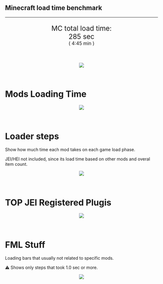 ## Minecraft load time benchmark

---

<p align="center" style="font-size:160%;">
MC total load time:<br>
285 sec
<br>
<sup><sub>(
4:45 min
)</sub></sup>
</p>

<br>
<!--
Note for image scripts:
  - Newlines are ignored
  - This characters cant be used: +<"%#
-->
<p align="center">
<img src="https://quickchart.io/chart.png?w=400&h=60&c={
  type: 'horizontalBar',
  data: {
    datasets: [
        {label: 'Mixins\n', data: [ 36.0 ]},
        {label: 'Construction\n', data: [ 58.0 ]},
        {label: 'PreInit\n', data: [137.0 ]},
        {label: 'Init\n', data: [ 52.0 ]},
    ]
  },
  options: {
    layout: { padding: { top: 10 } },
    scales: {
      xAxes: [{display: false, stacked: true}],
      yAxes: [{display: false, stacked: true}],
    },
    elements: {rectangle: {borderWidth: 2}},
    legend: {display: false},
    plugins: {datalabels: {
      color: 'white',
      font: {
        family: 'Consolas',
      },
      formatter: (value, context) =>
        [context.dataset.label, value, 's'].join('')
    }},
    annotation: {
      clip: false,
      annotations: [{
          type: 'line',
          scaleID: 'x-axis-0',
          value: 36,
          borderColor: 'black',
          label: {
            content: 'Window appear',
            fontSize: 8,
            enabled: true,
            xPadding: 8, yPadding: 2,
            yAdjust: -20
          },
        }
      ]
    },
  }
}"/>
</p>

<br>

# Mods Loading Time

<p align="center">
<img src="https://quickchart.io/chart.png?w=400&h=300&c={
  type: 'outlabeledPie',
  options: {
    rotation: Math.PI,
    cutoutPercentage: 25,
    plugins: {
      legend: !1,
      outlabels: {
        stretch: 5,
        padding: 1,
        text: (v,i)=>[
          v.labels[v.dataIndex],' ',
          (v.percent*1000|0)/10,
          String.fromCharCode(37)].join('')
      }
    }
  },
  data: {...
`
5161a8   7.71s CraftTweaker2;
436e17   7.19s Had Enough Items;
395E14   1.20s [JEI Ingredient Filter];
395E14   6.75s [JEI Plugins];
516fa8   6.73s Ender IO;
8f304e   6.8 s Astral Sorcery;
6e5e17   5.73s Tinkers' Antique;
5E5014   4.0 s [TCon Textures];
813e81   5.36s OpenComputers;
a651a8   5.24s IndustrialCraft 2;
213664   3.9 s Forestry;
216364   2.98s Thermal Expansion;
cd922c   2.96s NuclearCraft;
436e17   2.81s Integrated Dynamics;
ba3eb8   2.60s Cyclic;
308f7e   2.34s Quark: RotN Edition;
3e7d81   2.17s ProbeZS;
3e8160   2.10s The Twilight Forest;
3e68ba   1.99s AE2 Unofficial Extended Life;
444444  30.63s 21 Other mods;
333333  45.35s 145 'Fast' mods (1.0s - 0.1s);
222222   8.5 s 300 'Instant' mods (%3C 0.1s)
`
    .split(';').reduce((a, l) => {
      l.match(/(\w{6}) *(\d*\.\d*) ?s (.*)/s)
      .slice(1).map((a, i) => [[String.fromCharCode(35),a].join(''), a,
        a.length > 15 ? a.split(/(?%3C=.{9})\s(?=\S{5})/).join('\n') : a
      ][i])
      .forEach((s, i) =>
        [a.datasets[0].backgroundColor, a.datasets[0].data, a.labels][i].push(s)
      );
      return a
    }, {
      labels: [],
      datasets: [{
        backgroundColor: [],
        data: [],
        borderColor: 'rgba(22,22,22,0.3)',
        borderWidth: 1
      }]
    })
  }
}"/>
</p>

<br>

# Loader steps

Show how much time each mod takes on each game load phase.

JEI/HEI not included, since its load time based on other mods and overal item count.

<p align="center">
<img src="https://quickchart.io/chart.png?w=400&h=450&c={
  options: {
    scales: {
      xAxes: [{stacked: true}],
      yAxes: [{stacked: true}],
    },
    plugins: {
      datalabels: {
        anchor: 'end',
        align: 'top',
        color: 'white',
        backgroundColor: 'rgba(46, 140, 171, 0.6)',
        borderColor: 'rgba(41, 168, 194, 1.0)',
        borderWidth: 0.5,
        borderRadius: 3,
        padding: 0,
        font: {size:10},
        formatter: (v,ctx) =>
          ctx.datasetIndex!=ctx.chart.data.datasets.length-1 ? null
            : [((ctx.chart.data.datasets.reduce((a,b)=>a- -b.data[ctx.dataIndex],0)*10)|0)/10,'s'].join('')
      },
      colorschemes: {
        scheme: 'office.Damask6'
      }
    }
  },
  type: 'bar',
  data: {...(() => {
    let a = { labels: [], datasets: [] };
`
0: Construction;
1: Loading Resources;
2: PreInitialization;
3: Initialization;
4: InterModComms;
5: LoadComplete;
6: ModIdMapping;
7: Other
`
    .split(';')
      .map(l => l.match(/\d: (.*)/).slice(1))
      .forEach(([name]) => a.datasets.push({ label: name, data: [] }));
`
                                  0      1      2      3      4      5      6      7;
CraftTweaker2                 |  0.8 |  0.0 |  2.98|  4.58|  0.0 |  0.5 |  0.0 |  0.0 ;
Ender IO                      |  1.93|  0.0 |  3.34|  0.26|  1.17|  0.0 |  0.1 |  0.0 ;
Astral Sorcery                |  0.18|  0.0 |  4.64|  1.25|  0.0 |  0.0 |  0.0 |  0.0 ;
Tinkers' Antique              |  0.79|  0.0 |  0.13|  0.80|  0.0 |  0.0 |  0.0 |  4.0 ;
OpenComputers                 |  0.16|  0.0 |  3.53|  1.60|  0.5 |  0.0 |  0.0 |  0.0 ;
IndustrialCraft 2             |  0.82|  0.0 |  3.77|  0.64|  0.0 |  0.0 |  0.0 |  0.0 ;
Forestry                      |  0.31|  0.0 |  2.12|  0.64|  0.0 |  0.0 |  0.0 |  0.0 ;
Thermal Expansion             |  0.4 |  0.0 |  0.70|  2.20|  0.1 |  0.0 |  0.2 |  0.0 ;
NuclearCraft                  |  0.5 |  0.0 |  2.51|  0.36|  0.0 |  0.0 |  0.3 |  0.0 ;
Integrated Dynamics           |  0.14|  0.0 |  2.63|  0.3 |  0.0 |  0.0 |  0.0 |  0.0 ;
[Mod Average]                 |  0.6 |  0.0 |  0.16|  0.7 |  0.0 |  0.0 |  0.0 |  0.0 
`
    .split(';').slice(1)
      .map(l => l.split('|').map(s => s.trim()))
      .forEach(([name, ...arr], i) => {
        a.labels.push(name);
        arr.forEach((v, j) => a.datasets[j].data[i] = v)
      }); return a
  })()}
}"/>
</p>

<br>

# TOP JEI Registered Plugis

<p align="center">
<img src="https://quickchart.io/chart.png?w=500&h=200&c={
  options: {
    elements: { rectangle: { borderWidth: 1 } },
    legend: false,
    scales: {
      yAxes: [{ ticks: { fontSize: 9, fontFamily: 'Verdana' }}],
    },
  },
  type: 'horizontalBar',
    data: {...(() => {
      let a = {
        labels: [], datasets: [{
          backgroundColor: 'rgba(0, 99, 132, 0.5)',
          borderColor: 'rgb(0, 99, 132)',
          data: []
        }]
      };
`
1.859: jeresources.jei.JEIConfig;
0.798: com.rwtema.extrautils2.crafting.jei.XUJEIPlugin;
0.539: com.buuz135.industrial.jei.JEICustomPlugin;
0.45 : crazypants.enderio.machines.integration.jei.MachinesPlugin;
0.424: ic2.jeiIntegration.SubModule;
0.332: mezz.jei.plugins.vanilla.VanillaPlugin;
0.219: crazypants.enderio.base.integration.jei.JeiPlugin;
0.169: cofh.thermalexpansion.plugins.jei.JEIPluginTE;
0.149: com.buuz135.thaumicjei.ThaumcraftJEIPlugin;
0.124: ninjabrain.gendustryjei.GendustryJEIPlugin;
0.122: net.bdew.jeibees.BeesJEIPlugin;
0.086: thaumicenergistics.integration.jei.ThEJEI;
1.481999999999996: Other
`
        .split(';')
        .map(l => l.split(':'))
        .forEach(([time, name]) => {
          a.labels.push(name);
          a.datasets[0].data.push(time)
        })
        ; return a
    })()
  }
}"/>
</p>

<br>

# FML Stuff

Loading bars that usually not related to specific mods.

⚠️ Shows only steps that took 1.0 sec or more.

<p align="center">
<img src="https://quickchart.io/chart.png?w=500&h=400&c={
  options: {
    rotation: Math.PI*1.125,
    cutoutPercentage: 55,
    plugins: {
      legend: !1,
      outlabels: {
        stretch: 5,
        padding: 1,
        text: (v)=>v.labels
      },
      doughnutlabel: {
        labels: [
          {
            text: 'FML stuff:',
            color: 'rgba(128, 128, 128, 0.5)',
            font: {size: 18}
          },
          {
            text: '122.46s',
            color: 'rgba(128, 128, 128, 1)',
            font: {size: 22}
          }
        ]
      },
    }
  },
  type: 'outlabeledPie',
  data: {...(() => {
    let a = {
      labels: [],
      datasets: [{
        backgroundColor: [],
        data: [],
        borderColor: 'rgba(22,22,22,0.3)',
        borderWidth: 2
      }]
    };
`
739900   1.0 s Reloading;
001799   2.65s Loading Resource - AssetLibrary;
369900   3.58s Preloading 50769 textures;
2C9900   2.13s Texture loading;
009907   5.40s Posting bake events;
009911  33.69s Setting up dynamic models;
00991C  33.76s Loading Resource - ModelManager;
009982  34.53s Rendering Setup;
300099   1.12s XML Recipes;
3A0099   1.57s InterModComms;
8C0099  13.81s [VintageFix]: Texture search 68429 sprites;
960099   3.68s Preloaded 33519 sprites
`
    .split(';')
      .map(l => l.match(/(\w{6}) *(\d*\.\d*) ?s (.*)/s))
      .forEach(([, col, time, name]) => {
        a.labels.push([
          name.length > 15 ? name.split(/(?%3C=.{11})\s(?=\S{6})/).join('\n') : name
          , ' ', time, 's'
        ].join(''));
        a.datasets[0].data.push(parseFloat(time));
        a.datasets[0].backgroundColor.push([String.fromCharCode(35), col].join(''))
      })
      ; return a
  })()}
}"/>
</p>
